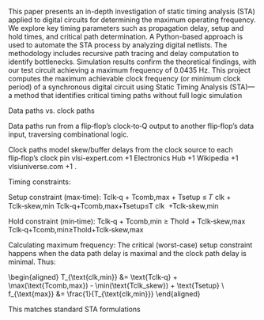 This paper presents an in-depth investigation of static timing analysis (STA) applied to digital circuits for determining the maximum operating frequency. We explore key timing parameters such as propagation delay, setup and hold times, and critical path determination. A Python-based approach is used to automate the STA process by analyzing digital netlists. The methodology includes recursive path tracing and delay computation to identify bottlenecks. Simulation results confirm the theoretical findings, with our test circuit achieving a maximum frequency of 0.0435 Hz.
This project computes the maximum achievable clock frequency (or minimum clock period) of a synchronous digital circuit using Static Timing Analysis (STA)—a method that identifies critical timing paths without full logic simulation

Data paths vs. clock paths

Data paths run from a flip‑flop’s clock‑to‑Q output to another flip‑flop’s data input, traversing combinational logic.

Clock paths model skew/buffer delays from the clock source to each flip‑flop’s clock pin 
vlsi-expert.com
+1
Electronics Hub
+1
Wikipedia
+1
vlsiuniverse.com
+1
.

Timing constraints:

Setup constraint (max‑time):
Tclk‑q
+
Tcomb,max
+
Tsetup
≤
𝑇
clk
+
Tclk‑skew,min
Tclk‑q+Tcomb,max+Tsetup≤T 
clk
​
 +Tclk‑skew,min

Hold constraint (min‑time):
Tclk‑q
+
Tcomb,min
≥
Thold
+
Tclk‑skew,max
Tclk‑q+Tcomb,min≥Thold+Tclk‑skew,max

Calculating maximum frequency:
The critical (worst-case) setup constraint happens when the data path delay is maximal and the clock path delay is minimal. Thus:

\begin{aligned} T_{\text{clk,min}} &= \text{Tclk‑q} + \max(\text{Tcomb,max}) - \min(\text{Tclk_skew}) + \text{Tsetup} \\ f_{\text{max}} &= \frac{1}{T_{\text{clk,min}}} \end{aligned}

This matches standard STA formulations
